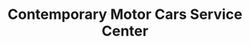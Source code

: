 ---
title: "Contemporary Motor Cars Service Center"
url: /little-silver/contemporary-motor-cars-service-center/
shop: Autowerkstatt
---